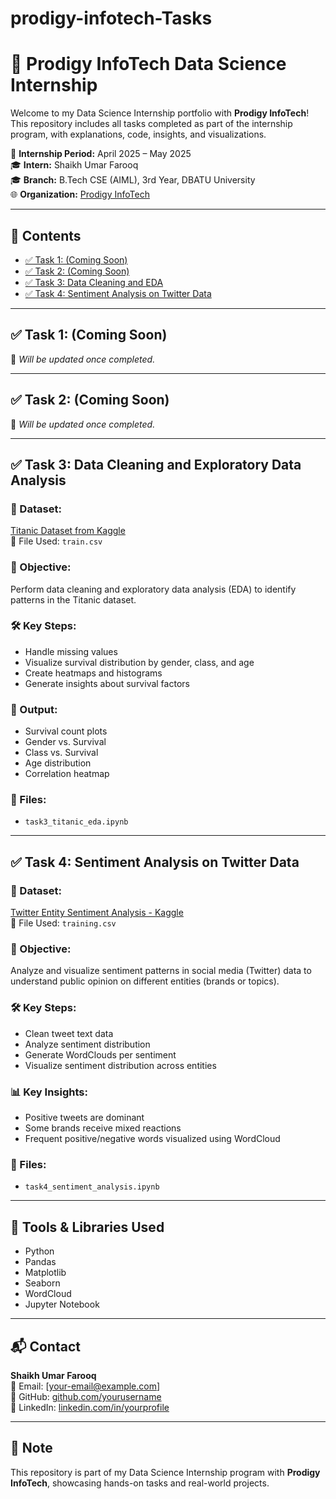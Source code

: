 # prodigy-infotech-Tasks
# 💼 Prodigy InfoTech Data Science Internship

Welcome to my Data Science Internship portfolio with **Prodigy InfoTech**!  
This repository includes all tasks completed as part of the internship program, with explanations, code, insights, and visualizations.

📅 **Internship Period:** April 2025 – May 2025  
🎓 **Intern:** Shaikh Umar Farooq  
🎓 **Branch:** B.Tech CSE (AIML), 3rd Year, DBATU University  
🌐 **Organization:** [Prodigy InfoTech](https://prodigyinfotech.dev/)

---

## 📂 Contents

- [✅ Task 1: (Coming Soon)](#task-1-coming-soon)
- [✅ Task 2: (Coming Soon)](#task-2-coming-soon)
- [✅ Task 3: Data Cleaning and EDA](#task-3-data-cleaning-and-exploratory-data-analysis)
- [✅ Task 4: Sentiment Analysis on Twitter Data](#task-4-sentiment-analysis-on-twitter-data)

---

## ✅ Task 1: (Coming Soon)

📌 *Will be updated once completed.*

---

## ✅ Task 2: (Coming Soon)

📌 *Will be updated once completed.*

---

## ✅ Task 3: Data Cleaning and Exploratory Data Analysis

### 🔗 Dataset:
[Titanic Dataset from Kaggle](https://www.kaggle.com/competitions/titanic/data)  
📁 File Used: `train.csv`

### 📌 Objective:
Perform data cleaning and exploratory data analysis (EDA) to identify patterns in the Titanic dataset.

### 🛠️ Key Steps:
- Handle missing values
- Visualize survival distribution by gender, class, and age
- Create heatmaps and histograms
- Generate insights about survival factors

### 📸 Output:
- Survival count plots
- Gender vs. Survival
- Class vs. Survival
- Age distribution
- Correlation heatmap

### 📁 Files:
- `task3_titanic_eda.ipynb`

---

## ✅ Task 4: Sentiment Analysis on Twitter Data

### 🔗 Dataset:
[Twitter Entity Sentiment Analysis - Kaggle](https://www.kaggle.com/datasets/jp797498e/twitter-entity-sentiment-analysis)  
📁 File Used: `training.csv`

### 📌 Objective:
Analyze and visualize sentiment patterns in social media (Twitter) data to understand public opinion on different entities (brands or topics).

### 🛠️ Key Steps:
- Clean tweet text data
- Analyze sentiment distribution
- Generate WordClouds per sentiment
- Visualize sentiment distribution across entities

### 📊 Key Insights:
- Positive tweets are dominant
- Some brands receive mixed reactions
- Frequent positive/negative words visualized using WordCloud

### 📁 Files:
- `task4_sentiment_analysis.ipynb`

---

## 🧠 Tools & Libraries Used

- Python
- Pandas
- Matplotlib
- Seaborn
- WordCloud
- Jupyter Notebook

---

## 📬 Contact

**Shaikh Umar Farooq**  
📧 Email: [your-email@example.com]  
🔗 GitHub: [github.com/yourusername](https://github.com/yourusername)  
🔗 LinkedIn: [linkedin.com/in/yourprofile](https://linkedin.com/in/yourprofile)

---

## 📌 Note

This repository is part of my Data Science Internship program with **Prodigy InfoTech**, showcasing hands-on tasks and real-world projects.

